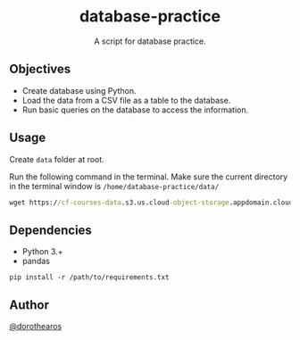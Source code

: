 <div style="text-align: center">
    <h1>database-practice</h1>
    <p>A script for database practice.</p>
</div>


## Objectives
- Create database using Python.
- Load the data from a CSV file as a table to the database.
- Run basic queries on the database to access the information.

## Usage
Create `data` folder at root.

Run the following command in the terminal. Make sure the current directory in the terminal window is `/home/database-practice/data/`

```cmd
wget https://cf-courses-data.s3.us.cloud-object-storage.appdomain.cloud/IBMSkillsNetwork-PY0221EN-Coursera/labs/v2/INSTRUCTOR.csv
```

## Dependencies
* Python 3.+
* pandas

```
pip install -r /path/to/requirements.txt
```

## Author
 
[@dorothearos](https://github.com/dorothearos)